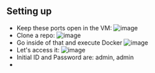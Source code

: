 ## Setting up 
- Keep these ports open in the VM:
  ![image](https://github.com/iemad/Learning-DevOps-2023/assets/17620076/492c6d91-7811-4361-a100-5ae576209ae5)
- Clone a repo:
  ![image](https://github.com/iemad/Learning-DevOps-2023/assets/17620076/9fc59834-f08f-41b1-b240-f04c139dfde2)
- Go inside of that and execute Docker
  ![image](https://github.com/iemad/Learning-DevOps-2023/assets/17620076/39eb733d-0aec-4edb-ab7c-42b07e9923ef)
- Let's access it:
  ![image](https://github.com/iemad/Learning-DevOps-2023/assets/17620076/811ce686-1e63-4ec4-a714-a4f4fcd11192)
- Initial ID and Password are: admin, admin
- 
